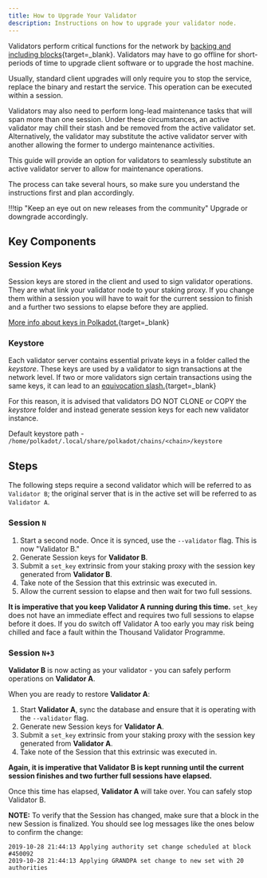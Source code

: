 ```yaml
---
title: How to Upgrade Your Validator
description: Instructions on how to upgrade your validator node.
---
```


Validators perform critical functions for the network by [backing and including blocks](https://wiki.polkadot.network/docs/learn-parachains-protocol){target=_blank}. Validators may have to go offline for short-periods of time to upgrade client software or to upgrade the host machine.

Usually, standard client upgrades will only require you to stop the service, replace the binary and
restart the service. This operation can be executed within a session.

Validators may also need to perform long-lead maintenance tasks that will span more than one
session. Under these circumstances, an active validator may chill their stash and be removed from
the active validator set. Alternatively, the validator may substitute the active validator server
with another allowing the former to undergo maintenance activities.

This guide will provide an option for validators to seamlessly substitute an active validator server
to allow for maintenance operations.

The process can take several hours, so make sure you understand the instructions first and plan
accordingly.

!!!tip "Keep an eye out on new releases from the community"
    Upgrade or downgrade accordingly.


## Key Components

### Session Keys

Session keys are stored in the client and used to sign validator operations. They are what link your
validator node to your staking proxy. If you change them within a session you will have to wait for
the current session to finish and a further two sessions to elapse before they are applied.

[More info about keys in Polkadot.](https://wiki.polkadot.network/docs/learn-cryptography#keys){target=_blank}

### Keystore

Each validator server contains essential private keys in a folder called the _keystore_. These keys
are used by a validator to sign transactions at the network level. If two or more validators sign
certain transactions using the same keys, it can lead to an [equivocation slash.](https://wiki.polkadot.network/docs/learn-offenses){target=_blank}

For this reason, it is advised that validators DO NOT CLONE or COPY the _keystore_ folder and
instead generate session keys for each new validator instance.

Default keystore path - `/home/polkadot/.local/share/polkadot/chains/<chain>/keystore`

## Steps

The following steps require a second validator which will be referred to as `Validator B`; the
original server that is in the active set will be referred to as `Validator A`.

### Session `N`

1. Start a second node. Once it is synced, use the `--validator` flag. This is now "Validator B."
2. Generate Session keys for **Validator B**.
3. Submit a `set_key` extrinsic from your staking proxy with the session key generated from
   **Validator B**.
4. Take note of the Session that this extrinsic was executed in.
5. Allow the current session to elapse and then wait for two full sessions.

**It is imperative that you keep Validator A running during this time.** `set_key` does not have an
immediate effect and requires two full sessions to elapse before it does. If you do switch off
Validator A too early you may risk being chilled and face a fault within the Thousand Validator
Programme.

### Session `N+3`

**Validator B** is now acting as your validator - you can safely perform operations on **Validator
A**.

When you are ready to restore **Validator A**:

1. Start **Validator A**, sync the database and ensure that it is operating with the `--validator`
   flag.
2. Generate new Session keys for **Validator A**.
3. Submit a `set_key` extrinsic from your staking proxy with the session key generated from
   **Validator A**.
4. Take note of the Session that this extrinsic was executed in.

**Again, it is imperative that Validator B is kept running until the current session finishes and
two further full sessions have elapsed.**

Once this time has elapsed, **Validator A** will take over. You can safely stop Validator B.

**NOTE:** To verify that the Session has changed, make sure that a block in the new Session is
finalized. You should see log messages like the ones below to confirm the change:

```
2019-10-28 21:44:13 Applying authority set change scheduled at block #450092
2019-10-28 21:44:13 Applying GRANDPA set change to new set with 20 authorities
```